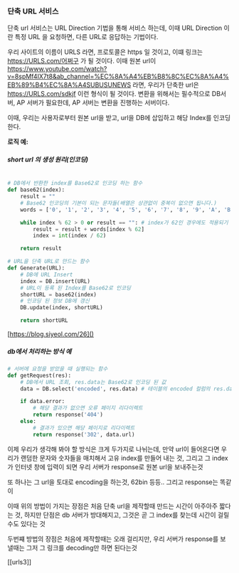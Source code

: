 ### 단축 URL 서비스
단축 url 서비스는 URL Direction 기법을 통해 서비스 하는데, 이때 URL Direction 이란 특정 URL 을 요청하면, 다른 URL로 응답하는 기법이다.

우리 사이트의 이름이 URLS 라면, 프로토콜은 https 일 것이고, 이떄 링크는 https://URLS.com/어쩌구 가 될 것이다. 
이때 원본 url이 https://www.youtube.com/watch?v=8spMf4IX7t8&ab_channel=%EC%8A%A4%EB%B8%8C%EC%8A%A4%EB%89%B4%EC%8A%A4SUBUSUNEWS 라면, 우리가 단축한 url은 https://URLS.com/sdkjf 이런 형식이 될 것이다. 
변환을 위해서는 필수적으로 DB서버, AP 서버가 필요한데, AP 서버는 변환을 진행하는 서버이다. 


이때, 우리는 사용자로부터 원본 url을 받고, url을 DB에 삽입하고 해당 Index를 인코딩한다.

**로직 예:**

##### short url 의 생성 원리(인코딩)
```python

# DB에서 반환한 index를 Base62로 인코딩 하는 함수
def base62(index):
	result = ""
	# Base62 인코딩의 기본이 되는 문자들(배열은 상관없이 중복이 없으면 됩니다.)
	words = ['0', '1', '2', '3', '4', '5', '6', '7', '8', '9', 'A', 'B', 'C', 'D', 'E', 'F', 'G', 'H', 'I', 'J', 'K', 'L', 'M', 'N', 'O', 'P', 'Q', 'R', 'S', 'T', 'U', 'V', 'W', 'X', 'Y', 'Z', 'a', 'b', 'c', 'd', 'e', 'f', 'g', 'h', 'i', 'j', 'k', 'l', 'm', 'n', 'o', 'p', 'q', 'r', 's', 't', 'u', 'v', 'w', 'x', 'y', 'z']

	while index % 62 > 0 or result == "": # index가 62인 경우에도 적용되기 위해 do-while 형식이 되도록 구현했다.
		result = result + words[index % 62]
		index = int(index / 62)

	return result

# URL을 단축 URL로 만드는 함수
def Generate(URL):
	# DB에 URL Insert
	index = DB.insert(URL)
	# URL이 등록 된 Index를 Base62로 인코딩
	shortURL = base62(index)
	# 인코딩 된 정보 DB에 갱신
	DB.update(index, shortURL)

	return shortURL
```
[https://blog.siyeol.com/26]()

##### db에서 처리하는 방식 예
```python
# 서버에 요청을 받았을 때 실행되는 함수
def getRequest(res):
	# DB에서 URL 조회, res.data는 Base62로 인코딩 된 값
	data = DB.select('encoded', res.data) # 테이블의 encoded 컬럼의 res.data인 행을 찾는다.

	if data.error:
		# 해당 결과가 없으면 오류 페이지 리다이렉트
		return response('404')
	else:
		# 결과가 있으면 해당 페이지로 리다이렉트
		return response('302', data.url)
```

이제 우리가 생각해 봐야 할 방식은
크게 두가지로 나뉘는데, 
만약 url이 들어온다면 우리가 랜덤한 문자와 숫자들을 매치해서 고유 index를 만들어 내는 것, 그리고 그 index가 인터넷 창에 입력이 되면 우리 서버가 response로 원본 url을 보내주는것

또 하나는 그 url을 토대로 encoding을 하는것, 62bin 등등..
그리고 response는 똑같이


이때 위의 방법이 가지는 장점은 처음 단축 url을 제작할때 만드는 시간이 아주아주 짧다는 것, 하지만 단점은 db 서버가 방대해지고, 그것은 곧 그 index를 찾는데 시간이 걸릴 수도 있다는 것

두번쨰 방법의 장점은 처음에 제작할때는 오래 걸리지만, 우리 서버가 response를 보낼때는 그저 그 링크를 decoding만 하면 된다는것


[[urls3]]